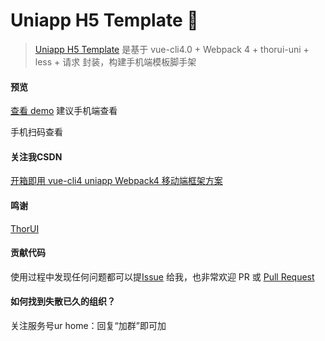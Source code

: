 <!--
 * @Author: your name
 * @Date: 2021-08-30 16:08:26
 * @LastEditTime: 2021-08-30 17:05:02
 * @LastEditors: Please set LastEditors
 * @Description: In User Settings Edit
 * @FilePath: \uniapp-ma-template\README.md
-->
# Uniapp H5 Template 🎉

> [Uniapp H5 Template](https://github.com/wz930206/uniapp-ma-template) 是基于 vue-cli4.0 + Webpack 4 + thorui-uni + less + 请求 封装，构建手机端模板脚手架

#### 预览

[查看 demo]() 建议手机端查看

手机扫码查看


#### 关注我CSDN

[开箱即用 vue-cli4 uniapp Webpack4 移动端框架方案](https://blog.csdn.net/wz_coming/article/details/120075677)  

#### 鸣谢 ​

[ThorUI](https://github.com/dingyong0214/ThorUI)

#### 贡献代码

使用过程中发现任何问题都可以提[Issue](https://github.com/wz930206/uniapp-ma-template/issues) 给我，也非常欢迎 PR 或 [Pull Request ](https://github.com/wz930206/uniapp-ma-template/pulls)

#### 如何找到失散已久的组织？

关注服务号ur home：回复“加群”即可加